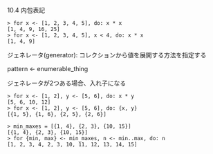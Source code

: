 10.4 内包表記

```
> for x <- [1, 2, 3, 4, 5], do: x * x
[1, 4, 9, 16, 25]
> for x <- [1, 2, 3, 4, 5], x < 4, do: x * x
[1, 4, 9]
```

ジェネレータ(generator): コレクションから値を展開する方法を指定する

pattern <- enumerable_thing

ジェネレータが2つある場合、入れ子になる

```
> for x <- [1, 2], y <- [5, 6], do: x * y
[5, 6, 10, 12]
> for x <- [1, 2], y <- [5, 6], do: {x, y}
[{1, 5}, {1, 6}, {2, 5}, {2, 6}]
```

```
> min_maxes = [{1, 4}, {2, 3}, {10, 15}]
[{1, 4}, {2, 3}, {10, 15}]
> for {min, max} <- min_maxes, n <- min..max, do: n
[1, 2, 3, 4, 2, 3, 10, 11, 12, 13, 14, 15]
```

